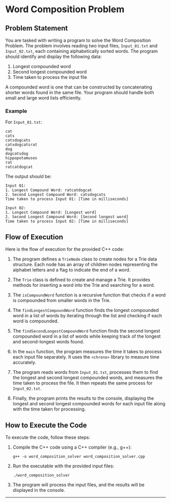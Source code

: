 # Word Composition Problem

## Problem Statement

You are tasked with writing a program to solve the Word Composition Problem. The problem involves reading two input files, `Input_01.txt` and `Input_02.txt`, each containing alphabetically sorted words. The program should identify and display the following data:

1. Longest compounded word
2. Second longest compounded word
3. Time taken to process the input file

A compounded word is one that can be constructed by concatenating shorter words found in the same file. Your program should handle both small and large word lists efficiently.

### Example

For `Input_01.txt`:
```
cat
cats
catsdogcats
catxdogcatsrat
dog
dogcatsdog
hippopotamuses
rat
ratcatdogcat
```

The output should be:
```
Input 01:
1. Longest Compound Word: ratcatdogcat
2. Second Longest Compound Word: catsdogcats
Time taken to process Input 01: [Time in milliseconds]

Input 02:
1. Longest Compound Word: [Longest word]
2. Second Longest Compound Word: [Second longest word]
Time taken to process Input 02: [Time in milliseconds]
```

## Flow of Execution

Here is the flow of execution for the provided C++ code:

1. The program defines a `TrieNode` class to create nodes for a Trie data structure. Each node has an array of children nodes representing the alphabet letters and a flag to indicate the end of a word.

2. The `Trie` class is defined to create and manage a Trie. It provides methods for inserting a word into the Trie and searching for a word.

3. The `isCompoundWord` function is a recursive function that checks if a word is compounded from smaller words in the Trie.

4. The `findLongestCompoundWord` function finds the longest compounded word in a list of words by iterating through the list and checking if each word is compounded.

5. The `findSecondLongestCompoundWord` function finds the second longest compounded word in a list of words while keeping track of the longest and second-longest words found.

6. In the `main` function, the program measures the time it takes to process each input file separately. It uses the `<chrono>` library to measure time accurately.

7. The program reads words from `Input_01.txt`, processes them to find the longest and second longest compounded words, and measures the time taken to process the file. It then repeats the same process for `Input_02.txt`.

8. Finally, the program prints the results to the console, displaying the longest and second longest compounded words for each input file along with the time taken for processing.

## How to Execute the Code

To execute the code, follow these steps:

1. Compile the C++ code using a C++ compiler (e.g., g++):
   ```
   g++ -o word_composition_solver word_composition_solver.cpp
   ```

2. Run the executable with the provided input files:
   ```
   ./word_composition_solver
   ```

3. The program will process the input files, and the results will be displayed in the console.

---
